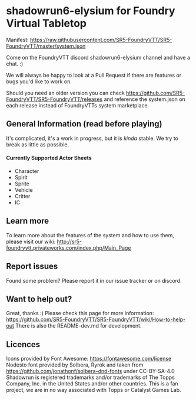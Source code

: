 # shadowrun6-elysium for Foundry Virtual Tabletop
Manifest: https://raw.githubusercontent.com/SR5-FoundryVTT/SR5-FoundryVTT/master/system.json

Come on the FoundryVTT discord shadowrun6-elysium channel and have a chat. :)

We will always be happy to look at a Pull Request if there are features or bugs you'd like to work on.

Should you need an older version you can check https://github.com/SR5-FoundryVTT/SR5-FoundryVTT/releases and reference the system.json on each release instead of FoundryVTTs system marketplace.

## General Information (read before playing)
It's complicated, it's a work in progress, but it is _kinda_ stable. We try to break as little as possible.

#### Currently Supported Actor Sheets 
- Character
- Spirit
- Sprite
- Vehicle
- Critter
- IC

## Learn more
To learn more about the features of the system and how to use them, please visit our wiki: http://sr5-foundryvtt.privateworks.com/index.php/Main_Page

## Report issues
Found some problem? Please report it in our issue tracker or on discord.

## Want to help out?
Great, thanks :) Please check this page for more information: https://github.com/SR5-FoundryVTT/SR5-FoundryVTT/wiki/How-to-help-out
There is also the README-dev.md for development.

## Licences
Icons provided by Font Awesome: https://fontawesome.com/license
Nodesto font provided by Solbera, Ryrok and taken from https://github.com/jonathonf/solbera-dnd-fonts under CC-BY-SA-4.0
Shadowrun is registered trademarks and/or trademarks of The Topps Company, Inc. in the United States and/or other countries. This is a fan project, we are in no way associated with Topps or Catalyst Games Lab.

